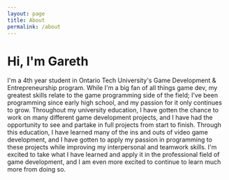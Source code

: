 ```yaml
---
layout: page
title: About
permalink: /about
---
```


# Hi, I'm Gareth

I'm a 4th year student in Ontario Tech University's Game Development & Entrepreneurship program. While I'm a big fan of all things game dev, my greatest skills relate to the game programming side of the field; I've been programming since early high school, and my passion for it only continues to grow. Throughout my university education, I have gotten the chance to work on many different game development projects, and I have had the opportunity to see and partake in full projects from start to finish. Through this education, I have learned many of the ins and outs of video game development, and I have gotten to apply my passion in programming to these projects while improving my interpersonal and teamwork skills. I'm excited to take what I have learned and apply it in the professional field of game development, and I am even more excited to continue to learn much more from doing so.
